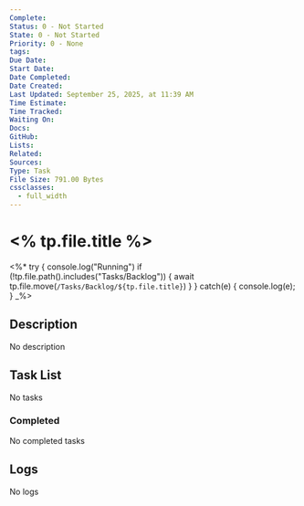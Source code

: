```yaml
---
Complete:
Status: 0 - Not Started
State: 0 - Not Started
Priority: 0 - None
tags:
Due Date:
Start Date:
Date Completed:
Date Created:
Last Updated: September 25, 2025, at 11:39 AM
Time Estimate:
Time Tracked:
Waiting On:
Docs:
GitHub:
Lists:
Related:
Sources:
Type: Task
File Size: 791.00 Bytes
cssclasses:
  - full_width
---
```

# <% tp.file.title %>

<%*
try {
    console.log("Running")
    if (!tp.file.path().includes("Tasks/Backlog")) {
        await tp.file.move(`/Tasks/Backlog/${tp.file.title}`)
    }
} catch(e) {
    console.log(e);
}
_%>

## Description

<span class="placeholder">No description</span>

## Task List

<span class="placeholder">No tasks</span>

### Completed

<span class="placeholder">No completed tasks</span>

## Logs

<span class="placeholder">No logs</span>

